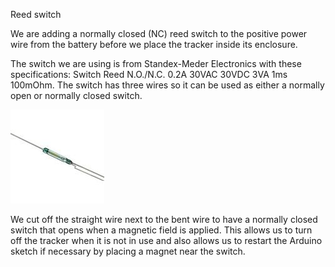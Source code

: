 Reed switch

We are adding a normally closed (NC) reed switch to the positive power wire from the battery before we place the tracker inside its enclosure. 

The switch we are using is from Standex-Meder Electronics with these specifications: Switch Reed N.O./N.C. 0.2A 30VAC 30VDC 3VA 1ms 100mOhm. The switch has three wires so it can be used as either a normally open or normally closed switch.
 
![](../images/switch.png)

We cut off the straight wire next to the bent wire to have a normally closed switch that opens when a magnetic field is applied. This allows us to turn off the tracker when it is not in use and also allows us to restart the Arduino sketch if necessary by placing a magnet near the switch. 
